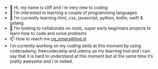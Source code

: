 - 👋 Hi, my name is cliff and i`m very new to coding
- 👀 I’m interested in learning a couple of programming languages
- 🌱 I’m currently learning html, css, javascript, python, kotlin, swift & golang
- 💞️ I’m looking to collaborate on noob, super early beginners projects to learn how to code and solve problems
- 📫 How to reach me cg_emers@live.nl
- I’m currently working on my coding skills at this moment by using codecademy, freecodecamp and udemy as my learning tool and i can say that it is hard to understand at this moment but at the same time it’s pretty awesome and i`m exited.

<!---
cliffemers/cliffemers is a ✨ special ✨ repository because its `README.md` (this file) appears on your GitHub profile.
You can click the Preview link to take a look at your changes.
--->
